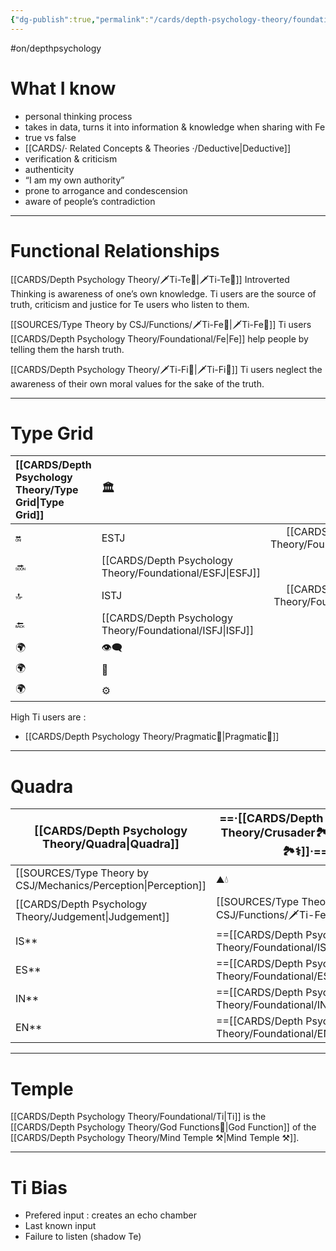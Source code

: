 ```yaml
---
{"dg-publish":true,"permalink":"/cards/depth-psychology-theory/foundational/ti/","created":"2022-12-27T19:31:40.985+01:00","updated":"2023-05-05T11:00:06.780+02:00"}
---
```


#on/depthpsychology 

# What I know
- personal thinking process 
- takes in data, turns it into information & knowledge when sharing with Fe
- true vs false 
- [[CARDS/· Related Concepts & Theories ·/Deductive\|Deductive]] 
- verification & criticism 
- authenticity 
- “I am my own authority”
- prone to arrogance and condescension
- aware of people’s contradiction 

---
# Functional Relationships 

[[CARDS/Depth Psychology Theory/🗡️Ti-Te🏹\|🗡️Ti-Te🏹]]
Introverted Thinking is awareness of one’s own knowledge. Ti users are the source of truth, criticism and justice for Te users who listen to them.  

[[SOURCES/Type Theory by CSJ/Functions/🗡️Ti-Fe💉\|🗡️Ti-Fe💉]]
Ti users [[CARDS/Depth Psychology Theory/Foundational/Fe\|Fe]] help people by telling them the harsh truth. 

[[CARDS/Depth Psychology Theory/🗡️Ti-Fi🧭\|🗡️Ti-Fi🧭]]
Ti users neglect the awareness of their own moral values for the sake of the truth.  

--- 
# Type Grid

| [[CARDS/Depth Psychology Theory/Type Grid\|Type Grid]]         | <font size="4"> 🏛️</font> | <font size="4"> 🧰</font> | <font size="4"> 🔮</font> | <font size="4"> 🦄</font> | 💬 |💬| 💬 |
|:--------------------- |:------------------------- |:-------------------------:|:------------------------------------------------ |:------------------------- |:--------------------------- |:--------------------------- |:--------------------------- |
| 🔛                    | ESTJ                      |           [[CARDS/Depth Psychology Theory/Foundational/ESTP\|ESTP]]            | ENTJ| [[CARDS/Depth Psychology Theory/Foundational/ENFJ\|ENFJ]]                      | ➡️                          | 👋                          | 🏆                          |
| 🔜                    | [[CARDS/Depth Psychology Theory/Foundational/ESFJ\|ESFJ]]                      |    ESFP |[[CARDS/Depth Psychology Theory/Foundational/ENTP\|ENTP]]| ENFP                      | ↪️                          | 👋                          | 🏃‍♂️                       |
| 🔝    | ISTJ                      |           [[CARDS/Depth Psychology Theory/Foundational/ISTP\|ISTP]]            | INTJ| [[CARDS/Depth Psychology Theory/Foundational/INFJ\|INFJ]]| 🧘‍♂️ | 🏃‍♂️ | 🔙 | 
| 🔙                    | [[CARDS/Depth Psychology Theory/Foundational/ISFJ\|ISFJ]]        |           ISFP            | [[CARDS/Depth Psychology Theory/Foundational/INTP\|INTP]]| INFP                      | ↪️                          | 🧘‍♂️                       | 🏆                          |
|🌍 | 👁️‍🗨️                     |           👁️‍🗨️           | 🧲                                               | 🧲                        |                             |                             |                             |
| 🌍 | 🐜                        |            🦊             | 🦊                                               | 🐜                        |                             |                             |                             |
|🌍| ⚙️                        |            👀             | ⚙️                                               | 👀                        |                             |                             |                             |
High Ti users are : 
- [[CARDS/Depth Psychology Theory/Pragmatic🦊\|Pragmatic🦊]] 

---
# Quadra 

| <font size="4"> [[CARDS/Depth Psychology Theory/Quadra\|Quadra]]</font> | <font size="4"> ==·[[CARDS/Depth Psychology Theory/Crusader🏞️⚕️\|Crusader🏞️⚕️]]·==</font>     | <font size="4"> ==·[[CARDS/Depth Psychology Theory/Templar🌠⚕️\|Templar🌠⚕️]]·==</font> | <font size="4"> ·Wayfarer·</font> | <font size="4"> ·Philosopher·</font>     |
| --------------------------------- | ----------------------------------------- | ---------------------------------------- | ----------------------------------------- | -------------------------------------------- |
| [[SOURCES/Type Theory by CSJ/Mechanics/Perception\|Perception]]                    | ⛰️💧                  | 🔥🌪️             |🔥🌪️            |⛰️💧                |
| [[CARDS/Depth Psychology Theory/Judgement\|Judgement]]                     | [[SOURCES/Type Theory by CSJ/Functions/🗡️Ti-Fe💉\|🗡️Ti-Fe💉]]                | [[SOURCES/Type Theory by CSJ/Functions/🗡️Ti-Fe💉\|🗡️Ti-Fe💉]]               | 🧭🏹               |🧭🏹                    |
| IS**                              | ==[[CARDS/Depth Psychology Theory/Foundational/ISFJ\|ISFJ]]==                              | ==[[CARDS/Depth Psychology Theory/Foundational/ISTP\|ISTP]]==                             | ISFP                                      | ISTJ                                     |
| ES**                              | ==[[CARDS/Depth Psychology Theory/Foundational/ESFJ\|ESFJ]]==                              | ==[[CARDS/Depth Psychology Theory/Foundational/ESTP\|ESTP]]==                             | ESFP                                      | ESTJ                                    |
| IN**                              | ==[[CARDS/Depth Psychology Theory/Foundational/INTP\|INTP]]==                              | ==[[CARDS/Depth Psychology Theory/Foundational/INFJ\|INFJ]]==                             | INTJ                                      | INFP                                    |
| EN**                              | ==[[CARDS/Depth Psychology Theory/Foundational/ENTP\|ENTP]]==                              | ==[[CARDS/Depth Psychology Theory/Foundational/ENFJ\|ENFJ]]==                             | ENTJ                                      | ENFP                                     |

---
# Temple 
[[CARDS/Depth Psychology Theory/Foundational/Ti\|Ti]] is the [[CARDS/Depth Psychology Theory/God Functions🙏\|God Function]] of the [[CARDS/Depth Psychology Theory/Mind Temple ⚒️\|Mind Temple ⚒️]]. 

---
# Ti Bias 

- Prefered input : creates an echo chamber 
- Last known input 
- Failure to listen (shadow Te) 